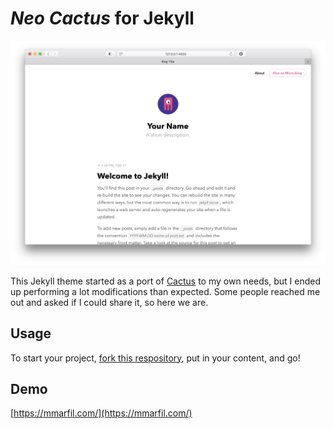 # _Neo Cactus_ for Jekyll
![screenshot](screenshot/home.png)

This Jekyll theme started as a port of [Cactus](https://github.com/eudicots/Cactus) to my own needs, but I ended up performing a lot modifications than expected. Some people reached me out and asked if I could share it, so here we are.

## Usage
To start your project, [fork this respository](https://github.com/mmarfil/neocactus/fork), put in your content, and go!

## Demo
[https://mmarfil.com/](https://mmarfil.com/)

